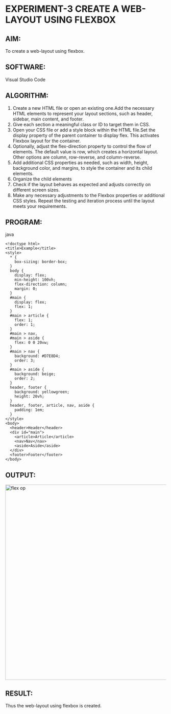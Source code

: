 # EXPERIMENT-3 CREATE A WEB-LAYOUT USING FLEXBOX

## AIM:
To create a web-layout using flexbox.

## SOFTWARE:

Visual Studio Code

## ALGORITHM:

1) Create a new HTML file or open an existing one.Add the necessary HTML elements to represent your layout sections, such as header, sidebar, main content, and footer.
2) Give each section a meaningful class or ID to target them in CSS.
3) Open your CSS file or add a style block within the HTML file.Set the display property of the parent container to display flex. This activates Flexbox layout for the container.
4) Optionally, adjust the flex-direction property to control the flow of elements. The default value is row, which creates a horizontal layout. Other options are column, row-reverse, and column-reverse.
5) Add additional CSS properties as needed, such as width, height, background color, and margins, to style the container and its child elements.
6) Organize the child elements
7) Check if the layout behaves as expected and adjusts correctly on different screen sizes.
8) Make any necessary adjustments to the Flexbox properties or additional CSS styles.
Repeat the testing and iteration process until the layout meets your requirements.

## PROGRAM:

java
```
<!doctype html>
<title>Example</title>
<style>
  * {
    box-sizing: border-box; 
  }
  body {
    display: flex;
    min-height: 100vh;
    flex-direction: column;
    margin: 0;
  }
  #main {
    display: flex;
    flex: 1;
  }
  #main > article {
    flex: 1;
    order: 1;
  }
  #main > nav, 
  #main > aside {
    flex: 0 0 20vw;
  }
  #main > nav {
    background: #D7E8D4;
    order: 3;
  }
  #main > aside {
    background: beige;
    order: 2;
  }
  header, footer {
    background: yellowgreen;
    height: 20vh;
  }
  header, footer, article, nav, aside {
    padding: 1em;
  }
</style>
<body>
  <header>Header</header>
  <div id="main">
    <article>Article</article>
    <nav>Nav</nav>
    <aside>Aside</aside>
  </div>
  <footer>Footer</footer>
</body>
```

## OUTPUT:
<img width="609" alt="flex op" src="https://github.com/divvisha/FLEXBOX/assets/127508123/1dff6c31-95b4-4de4-a77b-488c268fcc6e">

## RESULT:

Thus the web-layout using flexbox is created.
